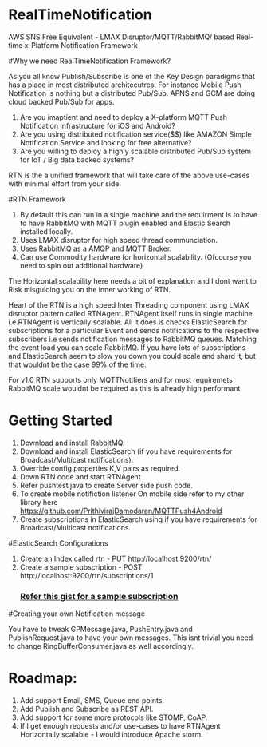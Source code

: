 # RealTimeNotification
AWS SNS Free Equivalent - LMAX Disruptor/MQTT/RabbitMQ/ based Real-time x-Platform Notification Framework


#Why we need RealTimeNotification Framework?

As you all know Publish/Subscribe is one of the Key Design paradigms that has a place in most distributed architecutres.
For instance Mobile Push Notification is nothing but a distributed Pub/Sub. APNS and GCM are doing cloud backed Pub/Sub for apps.

1. Are you imaptient and need to deploy a X-platform MQTT Push Notification Infrastructure for iOS and Android?
2. Are you using distributed notification service($$) like AMAZON Simple Notification Service and looking for free alternative?
3. Are you willing to deploy a highly scalable distributed Pub/Sub system for IoT / Big data backed systems?

RTN is the a unified framework that will take care of the above use-cases with minimal effort from your side.

#RTN Framework

1. By default this can run in a single machine and the requirment is to have to have RabbitMQ with MQTT plugin enabled and Elastic Search installed locally.
2. Uses LMAX disruptor for high speed thread communciation.
3. Uses RabbitMQ as a AMQP and MQTT Broker.
4. Can use Commodity hardware for horizontal scalability. (Ofcourse you need to spin out additional hardware)

The Horizontal scalability here needs a bit of explanation and I dont want to Risk misguiding you on the inner working of RTN.

Heart of the RTN is a high speed Inter Threading component using LMAX disruptor pattern called RTNAgent. RTNAgent itself runs in single machine. i.e RTNAgent is vertically scalable. All it does is checks ElasticSearch for subscriptions for a particular Event and sends notifications to the respective subscribers i.e sends notification messages to RabbitMQ queues. Matching the event load you can scale RabbitMQ. If you have lots of subscriptions and ElasticSearch seem to slow you down you could scale and shard it, but that wouldnt be the case 99% of the time. 

For v1.0 RTN supports only MQTTNotifiers and for most requiremets RabbitMQ scale wouldnt be required as this is already high performant. 

# Getting Started

1. Download and install RabbitMQ.
2. Download and install ElasticSearch (if you have requirements for Broadcast/Multicast notifications).
3. Override config.properties K,V pairs as required.
4. Down RTN code and start RTNAgent
5. Refer pushtest.java to create Server side push code.
6. To create mobile notifiction listener On mobile side refer to my other library here    https://github.com/PrithivirajDamodaran/MQTTPush4Android
7. Create subscriptions in ElasticSearch using if you have requirements for Broadcast/Multicast notifications.


#ElasticSearch Configurations
1. Create an Index called rtn - PUT http://localhost:9200/rtn/
2. Create a sample subscription - POST http://localhost:9200/rtn/subscriptions/1
    ### [Refer this gist for a sample subscription](https://gist.github.com/PrithivirajDamodaran/f8dba8d3a1625a85aa2d)


#Creating your own Notification message

You have to tweak GPMessage.java, PushEntry.java and PublishRequest.java to have your own messages. This isnt trivial you need to change RingBufferConsumer.java as well accordingly.

# Roadmap:

1. Add support Email, SMS, Queue end points.
2. Add Publish and Subscribe as REST API.
2. Add support for some more protocols like STOMP, CoAP.
2. If I get enough requests and/or use-cases to have RTNAgent Horizontally scalable - I would introduce Apache storm. 



